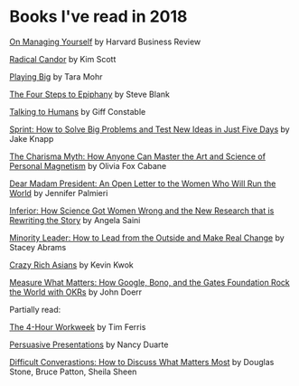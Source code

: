 # Books I've read in 2018

<a href="https://www.amazon.com/Managing-Yourself-Measure-Clayton-Christensen/dp/1422157997">On Managing Yourself</a> by Harvard Business Review

<a href="https://www.amazon.com/Radical-Candor-Kick-Ass-Without-Humanity/dp/1250103509">Radical Candor</a> by Kim Scott

<a href="https://www.amazon.com/Playing-Big-Practical-Wisdom-Create/dp/1592409601/">Playing Big</a> by Tara Mohr 

<a href="https://www.amazon.com/Four-Steps-Epiphany-Steve-Blank/dp/0989200507">The Four Steps to Epiphany</a> by Steve Blank 

<a href="https://www.amazon.com/Talking-Humans-Success-understanding-customers/dp/099080092X/">Talking to Humans</a> by Giff Constable

<a href="https://www.amazon.com/Sprint-Solve-Problems-Test-Ideas/dp/0593076117/">Sprint: How to Solve Big Problems and Test New Ideas in Just Five Days</a> by Jake Knapp

<a href="https://www.amazon.com/Charisma-Myth-Science-Personal-Magnetism/dp/1591845947">The Charisma Myth: How Anyone Can Master the Art and Science of Personal Magnetism</a> by Olivia Fox Cabane

<a href="https://www.amazon.com/Dear-Madam-President-Letter-Women/dp/1538713454">Dear Madam President: An Open Letter to the Women Who Will Run the World</a> by Jennifer Palmieri

<a href="https://smile.amazon.com/Inferior-Science-Wrong-Research-Rewriting/dp/0807071706/">Inferior: How Science Got Women Wrong and the New Research that is Rewriting the Story</a> by Angela Saini

<a href="https://www.amazon.com/Minority-Leader-Lead-Outside-Change/dp/1250191297">Minority Leader: How to Lead from the Outside and Make Real Change</a> by Stacey Abrams 

<a href="https://www.amazon.com/Crazy-Rich-Asians-Trilogy/dp/0345803787">Crazy Rich Asians</a> by Kevin Kwok  

<a href="https://www.amazon.com/Measure-What-Matters-Google-Foundation/dp/0525536221">Measure What Matters: How Google, Bono, and the Gates Foundation Rock the World with OKRs</a> by John Doerr   

Partially read: 

<a href="https://www.amazon.com/4-Hour-Workweek-Escape-Live-Anywhere/dp/0307465357">The 4-Hour Workweek</a> by Tim Ferris

<a href="https://www.amazon.com/Persuasive-Presentations-Harvard-Business-Review/dp/1422187101/">Persuasive Presentations</a> by Nancy Duarte

<a href="https://www.amazon.com/Difficult-Conversations-Discuss-What-Matters/dp/0143118447">Difficult Converastions: How to Discuss What Matters Most</a> by Douglas Stone, Bruce Patton, Sheila Sheen
